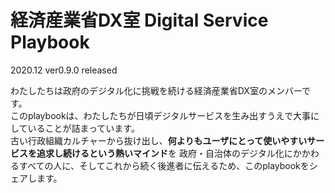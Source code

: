# 経済産業省DX室 Digital Service Playbook
2020.12 ver0.9.0 released


わたしたちは政府のデジタル化に挑戦を続ける経済産業省DX室のメンバーです。  
このplaybookは、わたしたちが日頃デジタルサービスを生み出すうえで大事にしていることが詰まっています。  
古い行政組織カルチャーから抜け出し、**何よりもユーザにとって使いやすいサービスを追求し続けるという熱いマインド**を
政府・自治体のデジタル化にかかわるすべての人に、そしてこれから続く後進者に伝えるため、このplaybookをシェアします。
